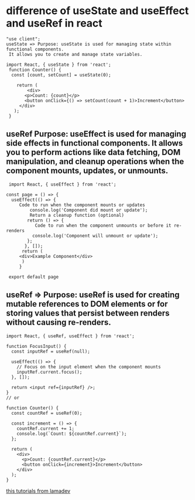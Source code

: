
#  difference of useState and useEffect and useRef in react
```
"use client";
useState => Purpose: useState is used for managing state within functional components. 
 It allows you to create and manage state variables.

import React, { useState } from 'react';
 function Counter() {
  const [count, setCount] = useState(0);

    return (
        <div>
       <p>Count: {count}</p>
       <button onClick={() => setCount(count + 1)>Increment</button>
     </div>
   );
 }
````


## useRef Purpose: useEffect is used for managing side effects in functional components. It allows you to perform actions like data fetching, DOM manipulation, and cleanup operations when the component mounts, updates, or unmounts.

```
 import React, { useEffect } from 'react';

const page = () => {
  useEffect(() => {
     Code to run when the component mounts or updates
         console.log('Component did mount or update');
         Return a cleanup function (optional)
        return () => {
           Code to run when the component unmounts or before it re-renders
          console.log('Component will unmount or update');
        };
       }, []);
      return (
     <div>Example Component</div>
      )
     }

 export default page
```


## useRef => Purpose: useRef is used for creating mutable references to DOM elements or for storing values that persist between renders without causing re-renders.
```
import React, { useRef, useEffect } from 'react';

function FocusInput() {
  const inputRef = useRef(null);

  useEffect(() => {
    // Focus on the input element when the component mounts
    inputRef.current.focus();
  }, []);

  return <input ref={inputRef} />;
}
// or

function Counter() {
  const countRef = useRef(0);

  const increment = () => {
    countRef.current += 1;
    console.log(`Count: ${countRef.current}`);
  };

  return (
    <div>
      <p>Count: {countRef.current}</p>
      <button onClick={increment}>Increment</button>
    </div>
  );
}
```

[this tutorials from lamadev](https://www.youtube.com/watch?v=WlxcujsvcIY&t=1546s)



